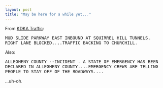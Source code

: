 ```yaml
---
layout: post
title: "May be here for a while yet..."
---
```




From <a href="http://www.kdka.com/traffic/">KDKA Traffic</a>:

<pre>
MUD SLIDE PARKWAY EAST INBOUND AT SQUIRREL HILL TUNNELS. 
RIGHT LANE BLOCKED....TRAFFIC BACKING TO CHURCHILL.
</pre>

<p>Also:</p>

<pre>
ALLEGHENY COUNTY --INCIDENT . A STATE OF EMERGENCY HAS BEEN 
DECLARED IN ALLEGHENY COUNTY....EMERGENCY CREWS ARE TELLING 
PEOPLE TO STAY OFF OF THE ROADWAYS....
</pre>

<p>...uh-oh.</p>


